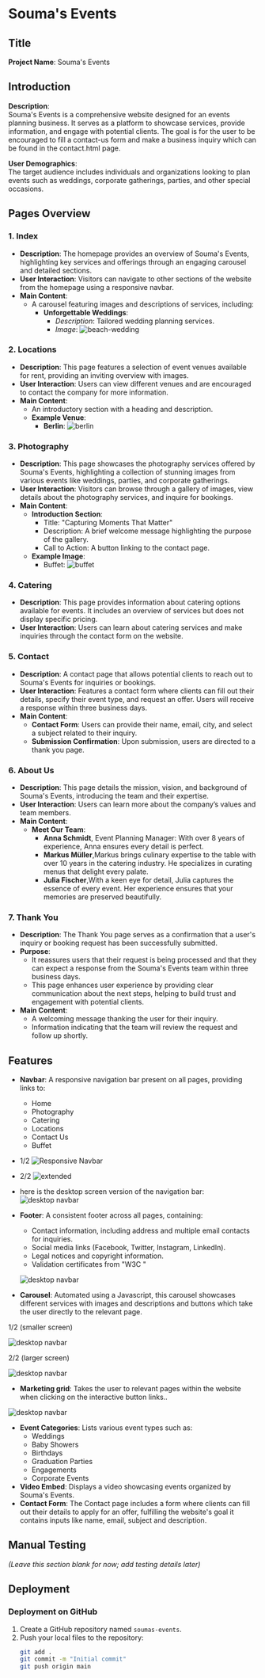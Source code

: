 # Souma's Events

## Title

**Project Name**: Souma's Events

## Introduction

**Description**:  
Souma's Events is a comprehensive website designed for an events planning business. It serves as a platform to showcase services, provide information, and engage with potential clients. The goal is for the user to be encouraged to fill a contact-us form and make a business inquiry which can be found in the contact.html page.

**User Demographics**:  
The target audience includes individuals and organizations looking to plan events such as weddings, corporate gatherings, parties, and other special occasions.

## Pages Overview

### 1. Index
- **Description**: The homepage provides an overview of Souma's Events, highlighting key services and offerings through an engaging carousel and detailed sections.
- **User Interaction**: Visitors can navigate to other sections of the website from the homepage using a responsive navbar.
- **Main Content**:
  - A carousel featuring images and descriptions of services, including:
    - **Unforgettable Weddings**: 
      - _Description_: Tailored wedding planning services.
      - _Image_: ![beach-wedding](/assets/images/readbeach.jpg)

### 2. Locations
- **Description**: This page features a selection of event venues available for rent, providing an inviting overview with images.
- **User Interaction**: Users can view different venues and are encouraged to contact the company for more information.
- **Main Content**:
  - An introductory section with a heading and description.
  - **Example Venue**:
    - **Berlin**: ![berlin](/assets/images/readberlin.jpg)

### 3. Photography
- **Description**: This page showcases the photography services offered by Souma's Events, highlighting a collection of stunning images from various events like weddings, parties, and corporate gatherings.
- **User Interaction**: Visitors can browse through a gallery of images, view details about the photography services, and inquire for bookings.
- **Main Content**:
  - **Introduction Section**: 
    - Title: "Capturing Moments That Matter"
    - Description: A brief welcome message highlighting the purpose of the gallery.
    - Call to Action: A button linking to the contact page.
  - **Example Image**:
    - Buffet: ![buffet](/assets/images/readbouffet.jpg)

### 4. Catering
- **Description**: This page provides information about catering options available for events. It includes an overview of services but does not display specific pricing.
- **User Interaction**: Users can learn about catering services and make inquiries through the contact form on the website.


### 5. Contact
- **Description**: A contact page that allows potential clients to reach out to Souma's Events for inquiries or bookings.
- **User Interaction**: Features a contact form where clients can fill out their details, specify their event type, and request an offer. Users will receive a response within three business days.
- **Main Content**:
  - **Contact Form**: Users can provide their name, email, city, and select a subject related to their inquiry.
  - **Submission Confirmation**: Upon submission, users are directed to a thank you page.

### 6. About Us
- **Description**: This page details the mission, vision, and background of Souma's Events, introducing the team and their expertise.
- **User Interaction**: Users can learn more about the company’s values and team members.
- **Main Content**:
  - **Meet Our Team**: 
    - **Anna Schmidt**, Event Planning Manager: With over 8 years of experience, Anna ensures every detail is perfect.
    - **Markus Müller**,Markus brings culinary expertise to the table with over 10 years in the catering industry. He specializes in curating menus that delight every palate.
    - **Julia Fischer**,With a keen eye for detail, Julia captures the essence of every event. Her experience ensures that your memories are preserved beautifully.
  

### 7. Thank You
- **Description**: The Thank You page serves as a confirmation that a user's inquiry or booking request has been successfully submitted.
- **Purpose**: 
  - It reassures users that their request is being processed and that they can expect a response from the Souma's Events team within three business days.
  - This page enhances user experience by providing clear communication about the next steps, helping to build trust and engagement with potential clients.
- **Main Content**:
  - A welcoming message thanking the user for their inquiry.
  - Information indicating that the team will review the request and follow up shortly.

## Features

- **Navbar**: A responsive navigation bar present on all pages, providing links to:
  - Home
  - Photography
  - Catering
  - Locations
  - Contact Us
  - Buffet

- 1/2
![Responsive Navbar](/assets/images/respnavbar.png)
- 2/2
![extended](/assets/images/resnavbar.png)

- here is the desktop screen version of the navigation bar:
![desktop navbar](/assets/images/navread.png)

- **Footer**: A consistent footer across all pages, containing:
  - Contact information, including address and multiple email contacts for inquiries.
  - Social media links (Facebook, Twitter, Instagram, LinkedIn).
  - Legal notices and copyright information.
  - Validation certificates from "W3C "

  ![desktop navbar](/assets/images/footerread.png)

  
- **Carousel**: Automated using a Javascript, this carousel showcases different services with images and descriptions and buttons which take the user directly to the relevant page.

1/2 (smaller screen)


![desktop navbar](/assets/images/rescarousel.png)

2/2 (larger screen)

![desktop navbar](/assets/images/carousel.png)

- **Marketing grid**: Takes the user to relevant pages within the website when clicking on the interactive button links..

![desktop navbar](/assets/images/marketing-grid.jpg)
- **Event Categories**: Lists various event types such as:
  - Weddings
  - Baby Showers
  - Birthdays
  - Graduation Parties
  - Engagements
  - Corporate Events
- **Video Embed**: Displays a video showcasing events organized by Souma's Events.
- **Contact Form**: The Contact page includes a form where clients can fill out their details to apply for an offer, fulfilling the website's goal it contains inputs like name, email, subject and description.

## Manual Testing

*(Leave this section blank for now; add testing details later)*

## Deployment

### Deployment on GitHub

1. Create a GitHub repository named `soumas-events`.
2. Push your local files to the repository:
   ```bash
   git add .
   git commit -m "Initial commit"
   git push origin main
